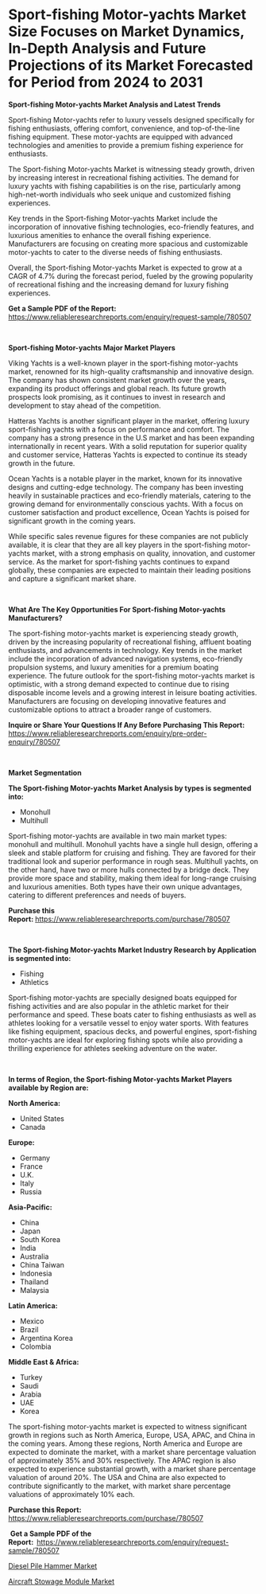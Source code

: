 <p><h1>Sport-fishing Motor-yachts Market Size Focuses on Market Dynamics, In-Depth Analysis and Future Projections of its Market Forecasted for Period from 2024 to 2031</h1></p><p><strong>Sport-fishing Motor-yachts Market Analysis and Latest Trends</strong></p>
<p><p>Sport-fishing Motor-yachts refer to luxury vessels designed specifically for fishing enthusiasts, offering comfort, convenience, and top-of-the-line fishing equipment. These motor-yachts are equipped with advanced technologies and amenities to provide a premium fishing experience for enthusiasts.</p><p>The Sport-fishing Motor-yachts Market is witnessing steady growth, driven by increasing interest in recreational fishing activities. The demand for luxury yachts with fishing capabilities is on the rise, particularly among high-net-worth individuals who seek unique and customized fishing experiences.</p><p>Key trends in the Sport-fishing Motor-yachts Market include the incorporation of innovative fishing technologies, eco-friendly features, and luxurious amenities to enhance the overall fishing experience. Manufacturers are focusing on creating more spacious and customizable motor-yachts to cater to the diverse needs of fishing enthusiasts.</p><p>Overall, the Sport-fishing Motor-yachts Market is expected to grow at a CAGR of 4.7% during the forecast period, fueled by the growing popularity of recreational fishing and the increasing demand for luxury fishing experiences.</p></p>
<p><strong>Get a Sample PDF of the Report:&nbsp;</strong> <a href="https://www.reliableresearchreports.com/enquiry/request-sample/780507">https://www.reliableresearchreports.com/enquiry/request-sample/780507</a></p>
<p>&nbsp;</p>
<p><strong>Sport-fishing Motor-yachts Major Market Players</strong></p>
<p><p>Viking Yachts is a well-known player in the sport-fishing motor-yachts market, renowned for its high-quality craftsmanship and innovative design. The company has shown consistent market growth over the years, expanding its product offerings and global reach. Its future growth prospects look promising, as it continues to invest in research and development to stay ahead of the competition.</p><p>Hatteras Yachts is another significant player in the market, offering luxury sport-fishing yachts with a focus on performance and comfort. The company has a strong presence in the U.S market and has been expanding internationally in recent years. With a solid reputation for superior quality and customer service, Hatteras Yachts is expected to continue its steady growth in the future.</p><p>Ocean Yachts is a notable player in the market, known for its innovative designs and cutting-edge technology. The company has been investing heavily in sustainable practices and eco-friendly materials, catering to the growing demand for environmentally conscious yachts. With a focus on customer satisfaction and product excellence, Ocean Yachts is poised for significant growth in the coming years.</p><p>While specific sales revenue figures for these companies are not publicly available, it is clear that they are all key players in the sport-fishing motor-yachts market, with a strong emphasis on quality, innovation, and customer service. As the market for sport-fishing yachts continues to expand globally, these companies are expected to maintain their leading positions and capture a significant market share.</p></p>
<p>&nbsp;</p>
<p><strong>What Are The Key Opportunities For Sport-fishing Motor-yachts Manufacturers?</strong></p>
<p><p>The sport-fishing motor-yachts market is experiencing steady growth, driven by the increasing popularity of recreational fishing, affluent boating enthusiasts, and advancements in technology. Key trends in the market include the incorporation of advanced navigation systems, eco-friendly propulsion systems, and luxury amenities for a premium boating experience. The future outlook for the sport-fishing motor-yachts market is optimistic, with a strong demand expected to continue due to rising disposable income levels and a growing interest in leisure boating activities. Manufacturers are focusing on developing innovative features and customizable options to attract a broader range of customers.</p></p>
<p><strong>Inquire or Share Your Questions If Any Before Purchasing This Report:</strong> <a href="https://www.reliableresearchreports.com/enquiry/pre-order-enquiry/780507">https://www.reliableresearchreports.com/enquiry/pre-order-enquiry/780507</a></p>
<p>&nbsp;</p>
<p><strong>Market Segmentation</strong></p>
<p><strong>The Sport-fishing Motor-yachts Market Analysis by types is segmented into:</strong></p>
<p><ul><li>Monohull</li><li>Multihull</li></ul></p>
<p><p>Sport-fishing motor-yachts are available in two main market types: monohull and multihull. Monohull yachts have a single hull design, offering a sleek and stable platform for cruising and fishing. They are favored for their traditional look and superior performance in rough seas. Multihull yachts, on the other hand, have two or more hulls connected by a bridge deck. They provide more space and stability, making them ideal for long-range cruising and luxurious amenities. Both types have their own unique advantages, catering to different preferences and needs of buyers.</p></p>
<p><strong>Purchase this Report:&nbsp;</strong><a href="https://www.reliableresearchreports.com/purchase/780507">https://www.reliableresearchreports.com/purchase/780507</a></p>
<p>&nbsp;</p>
<p><strong>The Sport-fishing Motor-yachts Market Industry Research by Application is segmented into:</strong></p>
<p><ul><li>Fishing</li><li>Athletics</li></ul></p>
<p><p>Sport-fishing motor-yachts are specially designed boats equipped for fishing activities and are also popular in the athletic market for their performance and speed. These boats cater to fishing enthusiasts as well as athletes looking for a versatile vessel to enjoy water sports. With features like fishing equipment, spacious decks, and powerful engines, sport-fishing motor-yachts are ideal for exploring fishing spots while also providing a thrilling experience for athletes seeking adventure on the water.</p></p>
<p>&nbsp;</p>
<p><strong>In terms of Region, the Sport-fishing Motor-yachts Market Players available by Region are:</strong></p>
<p>
    <p> <strong> North America: </strong>
        <ul>
            <li>United States</li>
            <li>Canada</li>
        </ul>
        </p> 
    <p> <strong> Europe: </strong>
        <ul>
            <li>Germany</li>
            <li>France</li>
            <li>U.K.</li>
            <li>Italy</li>
            <li>Russia</li>
        </ul>
        </p> 
    <p> <strong> Asia-Pacific: </strong>
        <ul>
            <li>China</li>
            <li>Japan</li>
            <li>South Korea</li>
            <li>India</li>
            <li>Australia</li>
            <li>China Taiwan</li>
            <li>Indonesia</li>
            <li>Thailand</li>
            <li>Malaysia</li>
        </ul>
        </p> 
    <p> <strong> Latin America: </strong>
        <ul>
            <li>Mexico</li>
            <li>Brazil</li>
            <li>Argentina Korea</li>
            <li>Colombia</li>
        </ul>
        </p> 
    <p> <strong> Middle East & Africa: </strong>
        <ul>
            <li>Turkey</li>
            <li>Saudi</li>
            <li>Arabia</li>
            <li>UAE</li>
            <li>Korea</li>
        </ul>
    </p>
    </p>
<p><p>The sport-fishing motor-yachts market is expected to witness significant growth in regions such as North America, Europe, USA, APAC, and China in the coming years. Among these regions, North America and Europe are expected to dominate the market, with a market share percentage valuation of approximately 35% and 30% respectively. The APAC region is also expected to experience substantial growth, with a market share percentage valuation of around 20%. The USA and China are also expected to contribute significantly to the market, with market share percentage valuations of approximately 10% each.</p></p>
<p><strong>Purchase this Report: </strong><a href="https://www.reliableresearchreports.com/purchase/780507">https://www.reliableresearchreports.com/purchase/780507</a></p>
<p>&nbsp;<strong>Get a Sample PDF of the Report:&nbsp;&nbsp;</strong><a href="https://www.reliableresearchreports.com/enquiry/request-sample/780507">https://www.reliableresearchreports.com/enquiry/request-sample/780507</a></p>
<p><strong></strong></p>
<p><p><a href="https://github.com/wusalecollins540tpqoz/Market-Research-Report-List-1/blob/main/diesel-pile-hammer-market.md">Diesel Pile Hammer Market</a></p><p><a href="https://github.com/pjcfca/Market-Research-Report-List-1/blob/main/aircraft-stowage-module-market.md">Aircraft Stowage Module Market</a></p></p>